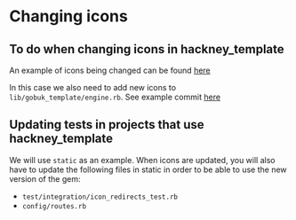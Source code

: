 # Changing icons

## To do when changing icons in hackney_template

An example of icons being changed can be found [here](https://github.com/unboxed/hackney_template/pull/300/commits/1e82126c13c7e420463d17f0fe90b44c3f43417c)

In this case we also need to add new icons to `lib/gobuk_template/engine.rb`. See example commit [here](https://github.com/unboxed/hackney_template/commit/ff3bdd766198f0f6b1270ec712bcff66b3bd73f4)

## Updating tests in projects that use hackney_template

We will use `static` as an example. When icons are updated, you will also have to update the following files in static
in order to be able to use the new version of the gem:

- `test/integration/icon_redirects_test.rb`
- `config/routes.rb`
